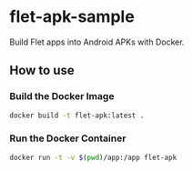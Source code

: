 # flet-apk-sample

Build Flet apps into Android APKs with Docker.

## How to use

### Build the Docker Image

```bash
docker build -t flet-apk:latest .
```

### Run the Docker Container

```bash
docker run -t -v $(pwd)/app:/app flet-apk
```